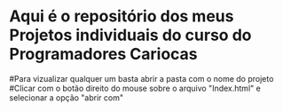 # Aqui é o repositório dos meus Projetos individuais do curso do Programadores Cariocas
#Para vizualizar qualquer um basta abrir a pasta com o nome do projeto 
#Clicar com o botão direito do mouse sobre o arquivo "Index.html" e selecionar a opção "abrir com"
